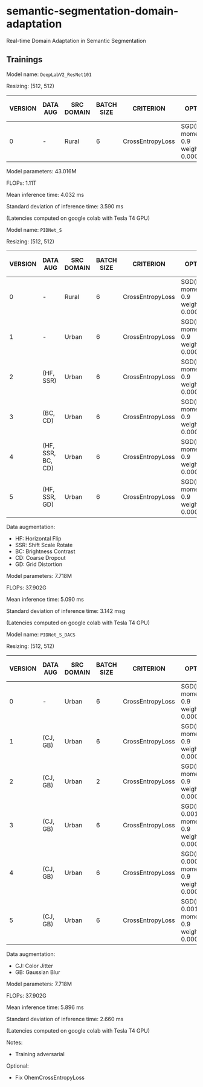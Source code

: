 # semantic-segmentation-domain-adaptation
Real-time Domain Adaptation in Semantic Segmentation

## Trainings

Model name: `DeepLabV2_ResNet101`

Resizing: (512, 512)

| VERSION | DATA AUG           | SRC DOMAIN | BATCH SIZE | CRITERION            | OPTIMIZER                                            | SCHEDULER                        | NUM_EPOCHS | mIoU (%) (Urban) | mIoU (%) (Rural) |
|---------|--------------------|------------|------------|----------------------|------------------------------------------------------|----------------------------------|------------|------------------|------------------|
| 0       | -                  | Rural      | 6          | CrossEntropyLoss     | SGD(lr: 0.01, momentum: 0.9 weight_decay: 0.0005)    | PolynomialLR(lr=0.01, power=0.9) | 20         | 17.85            | 22.42            |


Model parameters: 43.016M

FLOPs: 1.11T

Mean inference time: 4.032 ms

Standard deviation of inference time: 3.590 ms

(Latencies computed on google colab with Tesla T4 GPU)






Model name: `PIDNet_S`

Resizing: (512, 512)

| VERSION | DATA AUG           | SRC DOMAIN | BATCH SIZE | CRITERION            | OPTIMIZER                                            | SCHEDULER                        | NUM_EPOCHS | mIoU (%) (Urban) | mIoU (%) (Rural) |
|---------|--------------------|------------|------------|----------------------|------------------------------------------------------|----------------------------------|------------|------------------|------------------|
| 0       | -                  | Rural      | 6          | CrossEntropyLoss     | SGD(lr: 0.01, momentum: 0.9 weight_decay: 0.0005)    | PolynomialLR(lr=0.01, power=0.9) | 20         | 36.84            | 25.25            |
| 1       | -                  | Urban      | 6          | CrossEntropyLoss     | SGD(lr: 0.01, momentum: 0.9 weight_decay: 0.0005)    | PolynomialLR(lr=0.01, power=0.9) | 20         | 37.89            | 24.13            |
| 2       | (HF, SSR)          | Urban      | 6          | CrossEntropyLoss     | SGD(lr: 0.01, momentum: 0.9 weight_decay: 0.0005)    | PolynomialLR(lr=0.01, power=0.9) | 30         | 36.96            | 27.21            |
| 3       | (BC, CD)           | Urban      | 6          | CrossEntropyLoss     | SGD(lr: 0.01, momentum: 0.9 weight_decay: 0.0005)    | PolynomialLR(lr=0.01, power=0.9) | 30         | 35.36            | 23.13            |
| 4       | (HF, SSR, BC, CD)  | Urban      | 6          | CrossEntropyLoss     | SGD(lr: 0.01, momentum: 0.9 weight_decay: 0.0005)    | PolynomialLR(lr=0.01, power=0.9) | 30         | 33.14            | 19.21            |
| 5       | (HF, SSR, GD)      | Urban      | 6          | CrossEntropyLoss     | SGD(lr: 0.01, momentum: 0.9 weight_decay: 0.0005)    | PolynomialLR(lr=0.01, power=0.9) | 30         | 38.52            | 27.45            |

Data augmentation:
- HF: Horizontal Flip
- SSR: Shift Scale Rotate
- BC: Brightness Contrast
- CD: Coarse Dropout
- GD: Grid Distortion

Model parameters: 7.718M

FLOPs: 37.902G

Mean inference time: 5.090 ms

Standard deviation of inference time: 3.142 msg

(Latencies computed on google colab with Tesla T4 GPU)








Model name: `PIDNet_S_DACS`

Resizing: (512, 512)

| VERSION | DATA AUG           | SRC DOMAIN | BATCH SIZE | CRITERION            | OPTIMIZER                                            | SCHEDULER                        | NUM_EPOCHS | mIoU (%) (Urban) | mIoU (%) (Rural) |
|---------|--------------------|------------|------------|----------------------|------------------------------------------------------|----------------------------------|------------|------------------|------------------|
| 0       | -                  | Urban      | 6          | CrossEntropyLoss     | SGD(lr: 0.01, momentum: 0.9 weight_decay: 0.0005)    | PolynomialLR(lr=0.01, power=0.9) | 30         | 33.31            | 18.67            |
| 1       | (CJ, GB)           | Urban      | 6          | CrossEntropyLoss     | SGD(lr: 0.01, momentum: 0.9 weight_decay: 0.0005)    | PolynomialLR(lr=0.01, power=0.9) | 30         | 30.35            | 20.34            | 
| 2       | (CJ, GB)           | Urban      | 2          | CrossEntropyLoss     | SGD(lr: 0.01, momentum: 0.9 weight_decay: 0.0005)    | PolynomialLR(lr=0.01, power=0.9) | 30         | 29.24            | 19.36            | 
| 3       | (CJ, GB)           | Urban      | 6          | CrossEntropyLoss     | SGD(lr: 0.001, momentum: 0.9 weight_decay: 0.0005)   | PolynomialLR(lr=0.01, power=0.9) | 30         | 33.33            | 20.59            | 
| 4       | (CJ, GB)           | Urban      | 6          | CrossEntropyLoss     | SGD(lr: 0.00025, momentum: 0.9 weight_decay: 0.0005) | PolynomialLR(lr=0.01, power=0.9) | 30         | 31.00            | 20.43            | 
| 5       | (CJ, GB)           | Urban      | 6          | CrossEntropyLoss     | SGD(lr: 0.001, momentum: 0.9 weight_decay: 0.0005)   | PolynomialLR(lr=0.01, power=0.9) | 30         | 33.33            | 20.59            | (alpha=0.9)



Data augmentation:
- CJ: Color Jitter
- GB: Gaussian Blur

Model parameters: 7.718M

FLOPs: 37.902G

Mean inference time: 5.896 ms

Standard deviation of inference time: 2.660 ms

(Latencies computed on google colab with Tesla T4 GPU)



Notes:
- Training adversarial

Optional:
- Fix OhemCrossEntropyLoss
